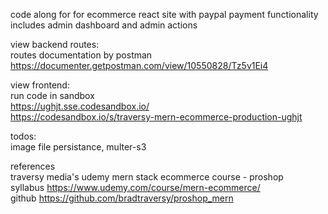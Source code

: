 code along for for ecommerce react site with paypal payment functionality  
includes admin dashboard and admin actions

view backend routes:  
routes documentation by postman  
https://documenter.getpostman.com/view/10550828/Tz5v1Ei4  

view  frontend:  
run code in sandbox  
https://ughjt.sse.codesandbox.io/  
https://codesandbox.io/s/traversy-mern-ecommerce-production-ughjt 

todos:  
image file persistance, multer-s3

references  
traversy media's udemy mern stack ecommerce course - proshop  
syllabus https://www.udemy.com/course/mern-ecommerce/  
github https://github.com/bradtraversy/proshop_mern  
